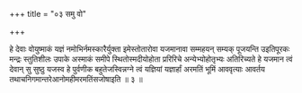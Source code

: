 +++
title = "०३ समु वो"

+++

हे देवाः वोयुष्माकं यज्ञं नमोभिर्नमस्कारैर्युक्ता इमेस्तोतारोवा यजमानावा सम्महयन् सम्यक् पूजयन्ति उइतिपूरकः मन्द्रः स्तुतिशीलः उपाके अस्माकं समीपे स्थितोस्मदीयोहोता प्ररिरिचे अन्येभ्योहोतृभ्यः अतिरिच्यते हे यजमान त्वं देवान् सु सुष्ठु यजस्व हे पुर्वणीक बहुतेजस्विन्नग्ने त्वं यज्ञियां यज्ञार्हां अरमतिं भूमिं आववृत्याः आवर्तय तथाचनिगमान्तरेआनोमहीमरमतिंसजोषाइति ॥ ३ ॥